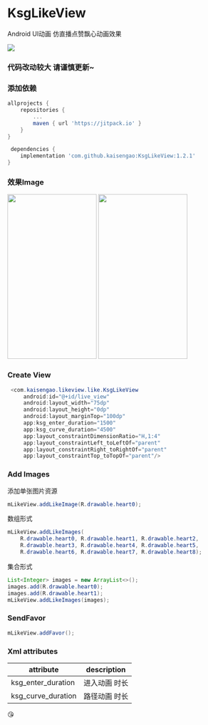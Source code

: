 # KsgLikeView
Android UI动画 仿直播点赞飘心动画效果

[![](https://jitpack.io/v/kaisengao/KsgLikeView.svg)](https://jitpack.io/#kaisengao/KsgLikeView)

### 代码改动较大 请谨慎更新~

### 添加依赖
``` gradle
allprojects {
	repositories {
		...
		maven { url 'https://jitpack.io' }
	}
}
```

``` gradle  
 dependencies {
	implementation 'com.github.kaisengao:KsgLikeView:1.2.1'
}
```

### 效果Image
<img src="http://chuantu.xyz/t6/741/1613975945x1700338641.jpg" width="200" height="370"/> <img src="http://chuantu.xyz/t6/741/1613975912x1033348314.gif" width="200" height="370"/>


### Create View

```java
 <com.kaisengao.likeview.like.KsgLikeView
     android:id="@+id/live_view"
     android:layout_width="75dp"
     android:layout_height="0dp"
     android:layout_marginTop="100dp"
     app:ksg_enter_duration="1500"
     app:ksg_curve_duration="4500"
     app:layout_constraintDimensionRatio="H,1:4"
     app:layout_constraintLeft_toLeftOf="parent"
     app:layout_constraintRight_toRightOf="parent"
     app:layout_constraintTop_toTopOf="parent"/>
```
### Add Images

添加单张图片资源
```java
mLikeView.addLikeImage(R.drawable.heart0);
```
数组形式
```java
mLikeView.addLikeImages(
    R.drawable.heart0, R.drawable.heart1, R.drawable.heart2,
    R.drawable.heart3, R.drawable.heart4, R.drawable.heart5,
    R.drawable.heart6, R.drawable.heart7, R.drawable.heart8);
```
集合形式
```java
List<Integer> images = new ArrayList<>();
images.add(R.drawable.heart0);
images.add(R.drawable.heart1);
mLikeView.addLikeImages(images);
```
### SendFavor

```java
mLikeView.addFavor();
```
### Xml attributes
 attribute  | description 
 ------------- | -------------
 ksg_enter_duration | 进入动画 时长
 ksg_curve_duration | 路径动画 时长
 

:kissing_heart:
 
